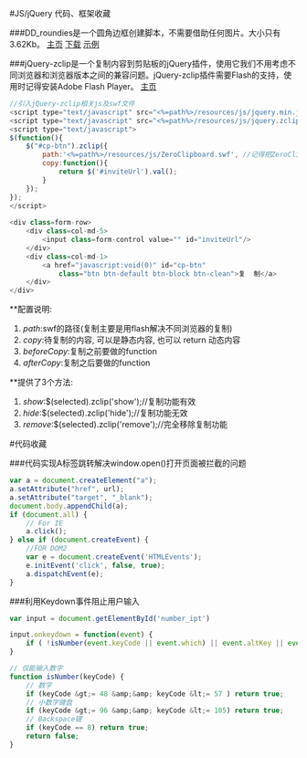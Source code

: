#JS/jQuery 代码、框架收藏

###DD_roundies是一个圆角边框创建脚本，不需要借助任何图片。大小只有3.62Kb。
[主页](http://dillerdesign.com/experiment/DD_roundies/) [下载](http://dillerdesign.com/experiment/DD_roundies/#download) [示例](http://dillerdesign.com/experiment/DD_roundies/#background_properties)


###jQuery-zclip是一个复制内容到剪贴板的jQuery插件，使用它我们不用考虑不同浏览器和浏览器版本之间的兼容问题。jQuery-zclip插件需要Flash的支持，使用时记得安装Adobe Flash Player。
[主页](http://www.steamdev.com/zclip/)
```js
//引入jQuery-zclip相关js及swf文件 
<script type="text/javascript" src="<%=path%>/resources/js/jquery.min.js"></script> 
<script type="text/javascript" src="<%=path%>/resources/js/jquery.zclip.min.js"></script> 
<script type="text/javascript"> 
$(function(){ 
    $("#cp-btn").zclip({ 
        path:'<%=path%>/resources/js/ZeroClipboard.swf', //记得把ZeroClipboard.swf引入到项目中  
        copy:function(){ 
            return $('#inviteUrl').val(); 
        } 
    }); 
}); 
</script> 
                                  
<div class=form-row> 
    <div class=col-md-5> 
        <input class=form-control value="" id="inviteUrl"/> 
    </div> 
    <div class=col-md-1> 
        <a href="javascript:void(0)" id="cp-btn"
            class="btn btn-default btn-block btn-clean">复  制</a> 
    </div> 
</div>
```
**配置说明:
1. *path*:swf的路径(复制主要是用flash解决不同浏览器的复制)
2. *copy*:待复制的内容, 可以是静态内容, 也可以 return 动态内容
3. *beforeCopy*:复制之前要做的function
4. *afterCopy*:复制之后要做的function

**提供了3个方法:
1. *show*:$(selected).zclip('show');//复制功能有效
2. *hide*:$(selected).zclip('hide');//复制功能无效
3. *remove*:$(selected).zclip('remove');//完全移除复制功能


#代码收藏

###代码实现A标签跳转解决window.open()打开页面被拦截的问题
```js
var a = document.createElement("a");    
a.setAttribute("href", url);    
a.setAttribute("target", "_blank");    
document.body.appendChild(a);    
if (document.all) {    
    // For IE     
    a.click();     
} else if (document.createEvent) {    
    //FOR DOM2    
    var e = document.createEvent('HTMLEvents');     
    e.initEvent('click', false, true);    
    a.dispatchEvent(e);    
}
```

###利用Keydown事件阻止用户输入
```js
var input = document.getElementById('number_ipt')

input.onkeydown = function(event) {
    if ( !isNumber(event.keyCode || event.which) || event.altKey || event.ctrlKey || event.metaKey || event.shiftKey ) event.preventDefault();      
}

// 仅能输入数字
function isNumber(keyCode) {
    // 数字
    if (keyCode &gt;= 48 &amp;&amp; keyCode &lt;= 57 ) return true;
    // 小数字键盘
    if (keyCode &gt;= 96 &amp;&amp; keyCode &lt;= 105) return true;
    // Backspace键
    if (keyCode == 8) return true;
    return false;
}
```
